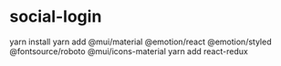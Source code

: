 # social-login
yarn install
yarn add @mui/material  @emotion/react @emotion/styled @fontsource/roboto @mui/icons-material 
yarn add react-redux
